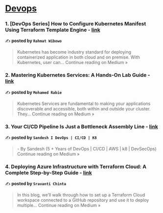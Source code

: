 
<h1><a href=https://medium.com/tag/devops/recommended target="_blank" rel="noopener noreferrer">Devops</a></h1>
<h3>1. [DevOps Series] How to Configure Kubernetes Manifest Using Terraform Template Engine - <a href="https://rahmat-wibowo21.medium.com/devops-series-how-to-configure-kubernetes-manifest-using-terraform-template-engine-f64933e1ba44?source=rss------devops-5" target="_blank" rel="noopener noreferrer">link</a></h3>

✍️ **posted by `Rahmat Wibowo`**

<blockquote>Kubernetes has become industry standard for deploying containerized application in both cloud and on premise. With Kubernetes, user can…
Continue reading on Medium »</blockquote>

<h3>2. Mastering Kubernetes Services: A Hands-On Lab Guide - <a href="https://medium.com/@mohamed180235/mastering-kubernetes-services-a-hands-on-lab-guide-f0ad7426e0a0?source=rss------devops-5" target="_blank" rel="noopener noreferrer">link</a></h3>

✍️ **posted by `Mohamed Rabie`**

<blockquote>Kubernetes Services are fundamental to making your applications discoverable and accessible, both within and outside your cluster. They…
Continue reading on Medium »</blockquote>

<h3>3. Your CI/CD Pipeline Is Just a Bottleneck Assembly Line - <a href="https://medium.com/@sandeshkumarsonigzr1807/your-ci-cd-pipeline-is-just-a-bottleneck-assembly-line-c1aa5e24c790?source=rss------devops-5" target="_blank" rel="noopener noreferrer">link</a></h3>

✍️ **posted by `Sandesh I DevOps | CI/CD | K8`**

<blockquote>- By Sandesh (5 + Years of DevOps | CI/CD | AWS | k8 | DevSecOps)
Continue reading on Medium »</blockquote>

<h3>4. Deploying Azure Infrastructure with Terraform Cloud: A Complete Step-by-Step Guide - <a href="https://medium.com/@sravanti.1997/deploying-azure-infrastructure-with-terraform-cloud-a-complete-step-by-step-guide-39e4a3e4abad?source=rss------devops-5" target="_blank" rel="noopener noreferrer">link</a></h3>

✍️ **posted by `Sravanti Chinta`**

<blockquote>In this blog, we’ll walk through how to set up a Terraform Cloud workspace connected to a GitHub repository and use it to deploy multiple…
Continue reading on Medium »</blockquote>

